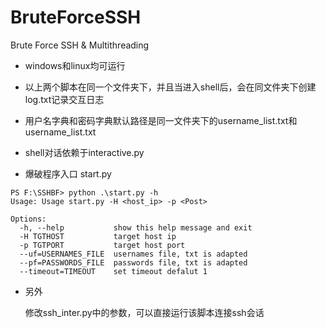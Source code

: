 # BruteForceSSH
Brute Force SSH  &amp; Multithreading

- windows和linux均可运行

- 以上两个脚本在同一个文件夹下，并且当进入shell后，会在同文件夹下创建log.txt记录交互日志

- 用户名字典和密码字典默认路径是同一文件夹下的username_list.txt和username_list.txt

- shell对话依赖于interactive.py

- 爆破程序入口 start.py
```
PS F:\SSHBF> python .\start.py -h
Usage: Usage start.py -H <host_ip> -p <Post>

Options:
  -h, --help           show this help message and exit
  -H TGTHOST           target host ip 
  -p TGTPORT           target host port
  --uf=USERNAMES_FILE  usernames file, txt is adapted
  --pf=PASSWORDS_FILE  passwords file, txt is adapted
  --timeout=TIMEOUT    set timeout defalut 1
```



- 另外


  修改ssh_inter.py中的参数，可以直接运行该脚本连接ssh会话
  
